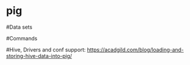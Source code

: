 # pig

#Data sets

#Commands

#Hive, Drivers and conf support:
https://acadgild.com/blog/loading-and-storing-hive-data-into-pig/

